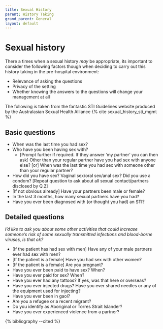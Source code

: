 ```yaml
---
title: Sexual History
parent: History Taking
grand_parent: General
layout: default
---
```


# Sexual history

There a times when a sexual history *may* be appropriate, its important to consider the following factors though when deciding to carry out this history taking in the pre-hospital environment:

- Relevance of asking the questions
- Privacy of the setting
- Whether knowing the answers to the questions will change your management at all

The following is taken from the fantastic STI Guidelines website produced by the Australasian Sexual Health Alliance {% cite sexual_history_sti_mgmt %}

## Basic questions

- When was the last time you had sex?
- Who have you been having sex with?
  - [Prompt further if required. If they answer ‘my partner’ you can then ask] Other than your regular partner have you had sex with anyone else? [or] When was the last time you had sex with someone other than your regular partner?
- How did you have sex? Vaginal sex/oral sex/anal sex? Did you use a condom? [Repeat question to ask about all sexual contact/partners disclosed by Q.2]
- [If not obvious already] Have your partners been male or female?
- In the last 3 months, how many sexual partners have you had?
- Have you ever been diagnosed with (or thought you had) an STI?

## Detailed questions

*I’d like to ask you about some other activities that could increase someone’s risk of some sexually transmitted infections and blood-borne viruses, is that ok?*

- [If the patient has had sex with men] Have any of your male partners ever had sex with men?
- [If the patient is a female] Have you had sex with other women?
- [If the patient is a female] Are you pregnant?
- Have you ever been paid to have sex? When?
- Have you ever paid for sex? When?
- Have you ever had any tattoos? If yes, was that here or overseas?
- Have you ever injected drugs? Have you ever shared needles or any of the equipment used for injecting?
- Have you ever been in gaol?
- Are you a refugee or a recent migrant?
- Do you identify as Aboriginal or Torres Strait Islander?
- Have you ever experienced violence from a partner?

{% bibliography --cited %}
